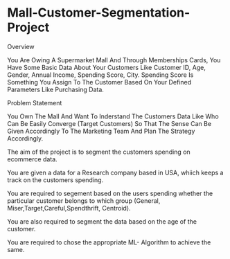 # Mall-Customer-Segmentation-Project

Overview

You Are Owing A Supermarket Mall And Through Memberships Cards, You Have Some Basic Data About Your Customers Like Customer ID, Age, Gender, Annual Income, Spending Score, City. Spending Score Is Something You Assign To The Customer Based On Your Defined Parameters Like Purchasing Data.

Problem Statement

You Own The Mall And Want To Inderstand The Customers Data Like Who Can Be Easily Converge (Target Customers) So That The Sense Can Be Given Accordingly To The Marketing Team And Plan The Strategy Accordingly.

The aim of the project is to segment the customers spending on ecommerce data.

You are given a data for a Research company based in USA, whiich keeps a track on the 
customers spending.

You are required to segement based on the users spending whether the particular customer 
belongs to which group (General, Miser,Target,Careful,Spendthrift, Centroid).

You are also required to segment the data based on the age of the customer.

You are required to chose the appropriate ML- Algorithm to achieve the same.
